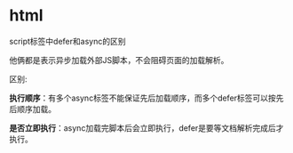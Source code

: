 # html

script标签中defer和async的区别

他俩都是表示异步加载外部JS脚本，不会阻碍页面的加载解析。

区别: 

**执行顺序**：有多个async标签不能保证先后加载顺序，而多个defer标签可以按先后顺序加载。

**是否立即执行**：async加载完脚本后会立即执行，defer是要等文档解析完成后才执行。
